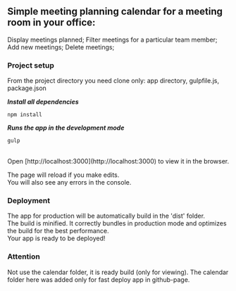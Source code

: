 
## Simple meeting planning calendar for a meeting room in your office:

Display meetings planned;
Filter meetings for a particular team member;
Add new meetings;
Delete meetings;


### Project setup

From the project directory you need clone only:
app directory,
gulpfile.js,
package.json


***Install all dependencies***

```
npm install
```

***Runs the app in the development mode***

```
gulp
```
<br />
Open [http://localhost:3000](http://localhost:3000) to view it in the browser.

The page will reload if you make edits.<br />
You will also see any errors in the console.

### Deployment

The app for production will be automatically build in the 'dist' folder.<br />
The build is minified.
It correctly bundles in production mode and optimizes the build for the best performance.<br />
Your app is ready to be deployed!

### Attention

Not use the calendar folder, it is ready build (only for viewing).
The calendar folder here was added only for fast deploy app in github-page.

